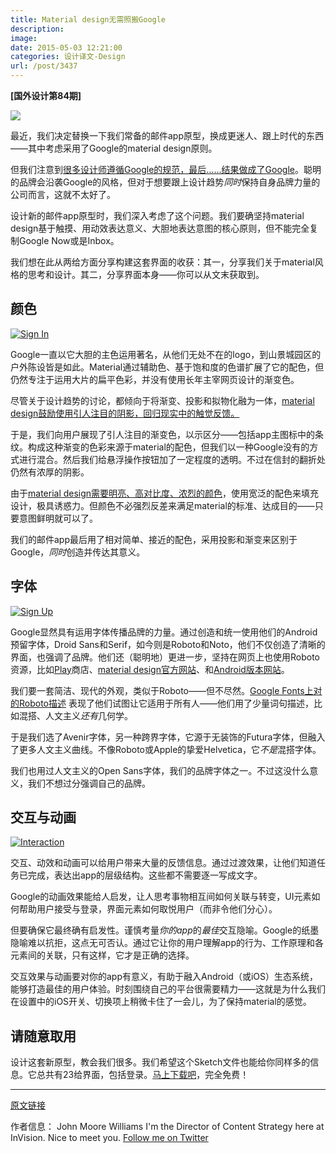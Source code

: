 ```yaml
---
title: Material design无需照搬Google
description: 
image: 
date: 2015-05-03 12:21:00
categories: 设计译文-Design
url: /post/3437
---
```


**[国外设计第84期]**

![](http://blog.invisionapp.com/wp-content/uploads/2015/03/blog-hero.png)

最近，我们决定替换一下我们常备的邮件app原型，换成更迷人、跟上时代的东西——其中考虑采用了Google的material design原则。

但我们注意到[很多设计师遵循Google的规范，最后……结果做成了Google](https://twitter.com/intent/tweet?text=%22many+designs+following+Google%27s+guidelines+end+up+looking%2C+well+...+like+Google.%22+http%3A%2F%2Fblog.invisionapp.com%2Fdesigning-in-the-material-style-without-just-copying-google%2F+via+%40InVisionApp)。聪明的品牌会沿袭Google的风格，但对于想要跟上设计趋势*同时*保持自身品牌力量的公司而言，这就不太好了。

设计新的邮件app原型时，我们深入考虑了这个问题。我们要确坚持material design基于触摸、用动效表达意义、大胆地表达意图的核心原则，但不能完全复制Google Now或是Inbox。

我们想在此从两给方面分享构建这套界面的收获：其一，分享我们关于material风格的思考和设计。其二，分享界面本身——你可以从文末获取到。

## 颜色

[![Sign In](http://blog.invisionapp.com/wp-content/uploads/2015/04/Sign-In.png)](http://blog.invisionapp.com/wp-content/uploads/2015/04/Sign-In.png "Designing in the material style—without just copying Google")

Google一直以它大胆的主色运用著名，从他们无处不在的logo，到山景城园区的户外陈设皆是如此。Material通过辅助色、基于饱和度的色谱扩展了它的配色，但仍然专注于运用大片的扁平色彩，并没有使用长年主宰网页设计的渐变色。

尽管关于设计趋势的讨论，都倾向于将渐变、投影和拟物化融为一体，[material design鼓励使用引人注目的阴影，回归现实中的触觉反馈。](https://twitter.com/intent/tweet?text=%22material+design+encourages+dramatic+shadows+to+reference+back+to+the+tactile+realities...%22+http%3A%2F%2Fblog.invisionapp.com%2Fdesigning-in-the-material-style-without-just-copying-google%2F+via+%40InVisionApp)

于是，我们向用户展现了引人注目的渐变色，以示区分——包括app主图标中的条纹。构成这种渐变的色彩来源于material的配色，但我们以一种Google没有的方式进行混合。然后我们给悬浮操作按钮加了一定程度的透明。不过在信封的翻折处仍然有浓厚的阴影。

由于[material design需要明亮、高对比度、浓烈的颜色](https://twitter.com/intent/tweet?text=%22material+design+requires+bold%2C+high+contrast%2C+and+deeply+pigmented+colors%22+http%3A%2F%2Fblog.invisionapp.com%2Fdesigning-in-the-material-style-without-just-copying-google%2F+via+%40InVisionApp)，使用宽泛的配色来填充设计，极具诱惑力。但颜色不必强烈反差来满足material的标准、达成目的——只要意图鲜明就可以了。

我们的邮件app最后用了相对简单、接近的配色，采用投影和渐变来区别于Google，*同时*创造并传达其意义。

## 字体

[![Sign Up](http://blog.invisionapp.com/wp-content/uploads/2015/04/Sign-Up.png)](http://blog.invisionapp.com/wp-content/uploads/2015/04/Sign-Up.png "Designing in the material style—without just copying Google")

Google显然具有运用字体传播品牌的力量。通过创造和统一使用他们的Android预留字体，Droid Sans和Serif，如今则是Roboto和Noto，他们不仅创造了清晰的界面，也强调了品牌。他们还（聪明地）更进一步，坚持在网页上也使用Roboto资源，比如[Play](http://play.google.com)商店、[material design官方网站](http://www.google.com/design/spec/material-design/introduction.html)、和[Android版本网站](http://www.android.com/versions/lollipop-5-0/)。

我们要一套简洁、现代的外观，类似于Roboto——但不尽然。[Google Fonts上对的Roboto描述](http://www.google.com/fonts/) 表现了他们试图让它适用于所有人——他们用了少量词句描述，比如混搭、人文主义*还有*几何学。

于是我们选了Avenir字体，另一种跨界字体，它源于无装饰的Futura字体，但融入了更多人文主义曲线。不像Roboto或Apple的挚爱Helvetica，它*不是*混搭字体。

我们也用过人文主义的Open Sans字体，我们的品牌字体之一。不过这没什么意义，我们不想过分强调自己的品牌。

## 交互与动画

[![Interaction](http://blog.invisionapp.com/wp-content/uploads/2015/04/Interaction.gif)](http://blog.invisionapp.com/wp-content/uploads/2015/04/Interaction.gif "Designing in the material style—without just copying Google")

交互、动效和动画可以给用户带来大量的反馈信息。通过过渡效果，让他们知道任务已完成，表达出app的层级结构。这些都不需要逐一写成文字。

Google的动画效果能给人启发，让人思考事物相互间如何关联与转变，UI元素如何帮助用户接受与登录，界面元素如何取悦用户（而非令他们分心）。

但要确保它最终确有启发性。谨慎考量*你的app*的*最佳*交互隐喻。Google的纸墨隐喻难以抗拒，这点无可否认。通过它让你的用户理解app的行为、工作原理和各元素间的关联，只有这样，它才是正确的选择。

交互效果与动画要对你的app有意义，有助于融入Android（或iOS）生态系统，能够打造最佳的用户体验。时刻围绕自己的平台很需要精力——这就是为什么我们在设置中的iOS开关、切换项上稍微卡住了一会儿，为了保持material的感觉。

## 请随意取用

设计这套新原型，教会我们很多。我们希望这个Sketch文件也能给你同样多的信息。它总共有23给界面，包括登录。[马上下载吧](https://s3.amazonaws.com/www-assets.invisionapp.com/Mail-app-UI-kit.sketch)，完全免费！

---

[原文链接](http://blog.invisionapp.com/designing-in-the-material-style-without-just-copying-google/)

作者信息：
John Moore Williams
I'm the Director of Content Strategy here at InVision. Nice to meet you.
[Follow me on Twitter](https://twitter.com/johnamwill)